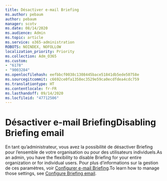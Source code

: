 ```yaml
---
title: Désactiver e-mail Briefing
ms.author: pebaum
author: pebaum
manager: scotv
ms.date: 08/14/2020
ms.audience: Admin
ms.topic: article
ms.service: o365-administration
ROBOTS: NOINDEX, NOFOLLOW
localization_priority: Priority
ms.collection: Adm_O365
ms.custom:
- "6178"
- "9003284"
ms.openlocfilehash: eefbbcf0038c1308445bace51841db5ede50758e
ms.sourcegitcommit: c6692ce0fa1358ec3529e59ca0ecdfdea4cdc759
ms.translationtype: HT
ms.contentlocale: fr-FR
ms.lasthandoff: 09/14/2020
ms.locfileid: "47712506"
---
```

# <a name="disabling-briefing-email"></a><span data-ttu-id="488d5-102">Désactiver e-mail Briefing</span><span class="sxs-lookup"><span data-stu-id="488d5-102">Disabling Briefing email</span></span>

<span data-ttu-id="488d5-103">En tant qu’administrateur, vous avez la possibilité de désactiver Briefing pour l’ensemble de votre organisation ou pour des utilisateurs individuels.</span><span class="sxs-lookup"><span data-stu-id="488d5-103">As an admin, you have the flexibility to disable Briefing for your entire organization or for individual users.</span></span> <span data-ttu-id="488d5-104">Pour plus d’informations sur la gestion de ces paramètres, voir [Configurer e-mail Briefing](https://docs.microsoft.com/briefing/be-admin).</span><span class="sxs-lookup"><span data-stu-id="488d5-104">To learn how to manage those settings, see [Configure Briefing email](https://docs.microsoft.com/briefing/be-admin).</span></span>